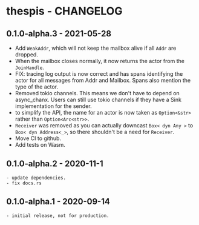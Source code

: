 # thespis - CHANGELOG

## 0.1.0-alpha.3 - 2021-05-28

  - Add `WeakAddr`, which will not keep the mailbox alive if all `Addr` are dropped.
  - When the mailbox closes normally, it now returns the actor from the `JoinHandle`.
  - FIX: tracing log output is now correct and has spans identifying the actor for all messages from Addr and Mailbox.
    Spans also mention the type of the actor.
  - Removed tokio channels. This means we don't have to depend on async_chanx. Users can still use tokio channels
    if they have a Sink implementation for the sender.
  - to simplify the API, the name for an actor is now taken as `Option<&str>` rather than `Option<Arc<str>>`.
  - `Receiver` was removed as you can actually downcast `Box< dyn Any >` to `Box< dyn Address<_>`, so there shouldn't
    be a need for `Receiver`.
  - Move CI to github.
  - Add tests on Wasm.

## 0.1.0-alpha.2 - 2020-11-1

	- update dependencies.
	- fix docs.rs

## 0.1.0-alpha.1 - 2020-09-14

	- initial release, not for production.




